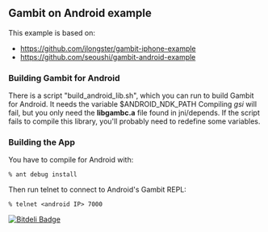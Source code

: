 ## Gambit on Android example

This example is based on:

* https://github.com/jlongster/gambit-iphone-example
* https://github.com/seoushi/gambit-android-example

### Building Gambit for Android

There is a script "build\_android\_lib.sh", which you can run to build Gambit for Android. It needs the variable $ANDROID\_NDK\_PATH Compiling _gsi_ will fail, but you only need the __libgambc.a__ file found in jni/depends. If the script fails to compile this library, you'll probably need to redefine some variables.
 
### Building the App

You have to compile for Android with:

    % ant debug install

Then run telnet to connect to Android's Gambit REPL:

    % telnet <android IP> 7000


[![Bitdeli Badge](https://d2weczhvl823v0.cloudfront.net/alvatar/gambit-android-project/trend.png)](https://bitdeli.com/free "Bitdeli Badge")

